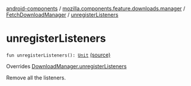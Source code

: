 [android-components](../../index.md) / [mozilla.components.feature.downloads.manager](../index.md) / [FetchDownloadManager](index.md) / [unregisterListeners](./unregister-listeners.md)

# unregisterListeners

`fun unregisterListeners(): `[`Unit`](https://kotlinlang.org/api/latest/jvm/stdlib/kotlin/-unit/index.html) [(source)](https://github.com/mozilla-mobile/android-components/blob/master/components/feature/downloads/src/main/java/mozilla/components/feature/downloads/manager/FetchDownloadManager.kt#L91)

Overrides [DownloadManager.unregisterListeners](../-download-manager/unregister-listeners.md)

Remove all the listeners.

